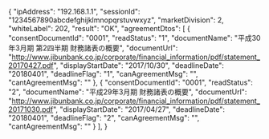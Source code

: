 {
"ipAddress": "192.168.1.1",
"sessionId": "1234567890abcdefghijklmnopqrstuvwxyz",
"marketDivision": 2,
"whiteLabel": 202,
"result": "OK",
"agreementDtos": [
  {
"consentDocumentId": "0001",
"readStatus": "1",
"documentName": "平成30年3月期 第2四半期 財務諸表の概要",
"documentUrl": "http://www.jibunbank.co.jp/corporate/financial_information/pdf/statement_20170427.pdf",
"displayStartDate": "2017/10/30",
"deadlineDate": "20180401",
"deadlineFlag": "1",
"canAgreementMsg": "",
"cantAgreementMsg": ""
},
  {
"consentDocumentId": "0001",
"readStatus": "2",
"documentName": "平成29年3月期 財務諸表の概要",
"documentUrl": "http://www.jibunbank.co.jp/corporate/financial_information/pdf/statement_20171030.pdf",
"displayStartDate": "2017/04/27",
"deadlineDate": "20180401",
"deadlineFlag": "2",
"canAgreementMsg": "",
"cantAgreementMsg": ""
}
],
}
